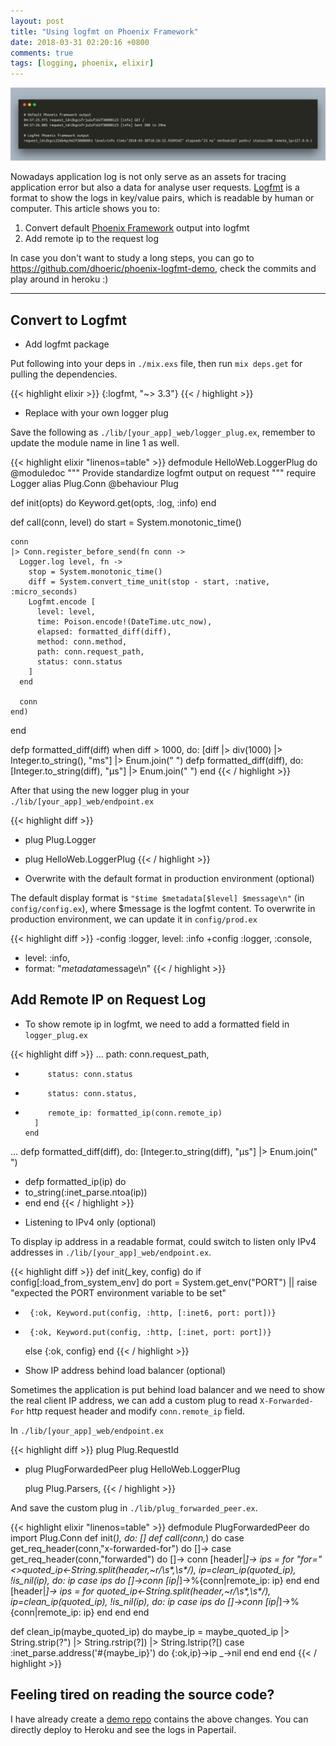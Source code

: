 ```yaml
---
layout: post
title: "Using logfmt on Phoenix Framework"
date: 2018-03-31 02:20:16 +0800
comments: true
tags: [logging, phoenix, elixir]
---
```


![Phoenix logs](/img/phoenix-log.png)

Nowadays application log is not only serve as an assets for tracing application error but also a data for analyse user requests.
[Logfmt](https://brandur.org/logfmt) is a format to show the logs in key/value pairs, which is readable by human or computer.
This article shows you to:

1. Convert default [Phoenix Framework](http://phoenixframework.org/) output into logfmt
2. Add remote ip to the request log

In case you don't want to study a long steps, you can go to <https://github.com/dhoeric/phoenix-logfmt-demo>, check the commits and play around in heroku :)

---

## Convert to Logfmt
- Add logfmt package

Put following into your deps in `./mix.exs` file, then run `mix deps.get` for pulling the dependencies.

{{< highlight elixir >}}
{:logfmt, "~> 3.3"}
{{< / highlight >}}

- Replace with your own logger plug

Save the following as `./lib/[your_app]_web/logger_plug.ex`, remember to update the module name in line 1 as well.

{{< highlight elixir "linenos=table" >}}
defmodule HelloWeb.LoggerPlug do
  @moduledoc """
  Provide standardize logfmt output on request
  """
  require Logger
  alias Plug.Conn
  @behaviour Plug

  def init(opts) do
    Keyword.get(opts, :log, :info)
  end

  def call(conn, level) do
    start = System.monotonic_time()

    conn
    |> Conn.register_before_send(fn conn ->
      Logger.log level, fn ->
        stop = System.monotonic_time()
        diff = System.convert_time_unit(stop - start, :native, :micro_seconds)
        Logfmt.encode [
          level: level,
          time: Poison.encode!(DateTime.utc_now),
          elapsed: formatted_diff(diff),
          method: conn.method,
          path: conn.request_path,
          status: conn.status
        ]
      end

      conn
    end)
  end

  defp formatted_diff(diff) when diff > 1000, do: [diff |> div(1000) |> Integer.to_string(), "ms"] |> Enum.join(" ")
  defp formatted_diff(diff), do: [Integer.to_string(diff), "µs"] |> Enum.join(" ")
end
{{< / highlight >}}

After that using the new logger plug in your `./lib/[your_app]_web/endpoint.ex`

{{< highlight diff >}}
-  plug Plug.Logger
+  plug HelloWeb.LoggerPlug
{{< / highlight >}}

- Overwrite with the default format in production environment (optional)

The default display format is `"$time $metadata[$level] $message\n"` (in `config/config.ex`), where $message is the logfmt content.
To overwrite in production environment, we can update it in `config/prod.ex`

{{< highlight diff >}}
-config :logger, level: :info
+config :logger, :console,
+  level: :info,
+  format: "$metadata$message\n"
{{< / highlight >}}


## Add Remote IP on Request Log
- To show remote ip in logfmt, we need to add a formatted field in `logger_plug.ex`

{{< highlight diff >}}
...
           path: conn.request_path,
-          status: conn.status
+          status: conn.status,
+          remote_ip: formatted_ip(conn.remote_ip)
        ]
      end
...
   defp formatted_diff(diff), do: [Integer.to_string(diff), "µs"] |> Enum.join(" ")
+  defp formatted_ip(ip) do
+    to_string(:inet_parse.ntoa(ip))
+  end
end
{{< / highlight >}}

- Listening to IPv4 only (optional)

To display ip address in a readable format, could switch to listen only IPv4 addresses in `./lib/[your_app]_web/endpoint.ex`.

{{< highlight diff >}}
   def init(_key, config) do
     if config[:load_from_system_env] do
       port = System.get_env("PORT") || raise "expected the PORT environment variable to be set"
-      {:ok, Keyword.put(config, :http, [:inet6, port: port])}
+      {:ok, Keyword.put(config, :http, [:inet, port: port])}
     else
       {:ok, config}
     end
{{< / highlight >}}

- Show IP address behind load balancer (optional)

Sometimes the application is put behind load balancer and we need to show the real client IP address, we can add a custom plug to read `X-Forwarded-For` http request header and modify `conn.remote_ip` field.

In `./lib/[your_app]_web/endpoint.ex`

{{< highlight diff >}}
   plug Plug.RequestId
+  plug PlugForwardedPeer
   plug HelloWeb.LoggerPlug

   plug Plug.Parsers,
{{< / highlight >}}

And save the custom plug in `./lib/plug_forwarded_peer.ex`.

{{< highlight elixir "linenos=table" >}}
defmodule PlugForwardedPeer do
  import Plug.Conn
  def init(_), do: []
  def call(conn,_) do
    case get_req_header(conn,"x-forwarded-for") do
      []->
        case get_req_header(conn,"forwarded") do
          []-> conn
          [header|_]->
            ips = for "for="<>quoted_ip<-String.split(header,~r/\s*,\s*/), ip=clean_ip(quoted_ip), !is_nil(ip), do: ip
            case ips do
              []->conn
              [ip|_]->%{conn|remote_ip: ip}
            end
        end
      [header|_]->
        ips = for quoted_ip<-String.split(header,~r/\s*,\s*/), ip=clean_ip(quoted_ip), !is_nil(ip), do: ip
        case ips do
          []->conn
          [ip|_]->%{conn|remote_ip: ip}
        end
    end
  end

  def clean_ip(maybe_quoted_ip) do
    maybe_ip = maybe_quoted_ip |> String.strip(?") |> String.rstrip(?]) |> String.lstrip(?[)
    case :inet_parse.address('#{maybe_ip}') do
      {:ok,ip}->ip
      _->nil
    end
  end
end
{{< / highlight >}}

## Feeling tired on reading the source code?
I have already create a [demo repo](https://www.github.com/dhoeric/phoenix-logfmt-demo) contains the above changes. You can directly deploy to Heroku and see the logs in Papertail.
